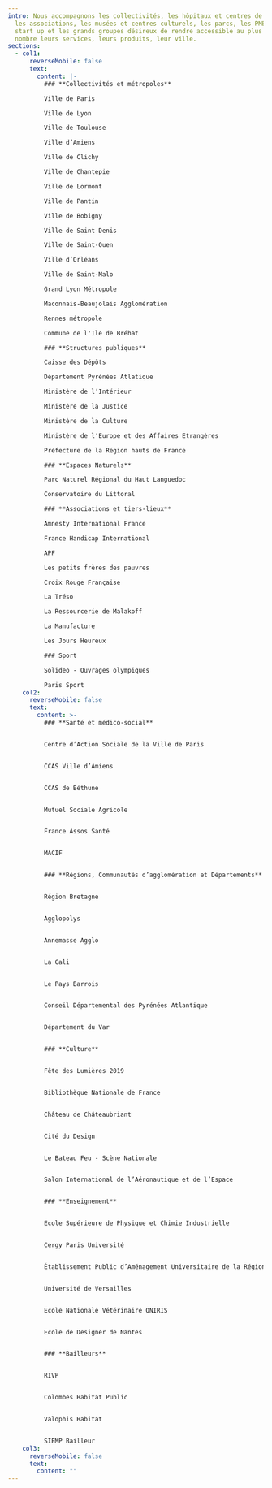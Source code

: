 ```yaml
---
intro: Nous accompagnons les collectivités, les hôpitaux et centres de santé,
  les associations, les musées et centres culturels, les parcs, les PME, les
  start up et les grands groupes désireux de rendre accessible au plus grand
  nombre leurs services, leurs produits, leur ville.
sections:
  - col1:
      reverseMobile: false
      text:
        content: |-
          ### **Collectivités et métropoles**

          Ville de Paris

          Ville de Lyon

          Ville de Toulouse

          Ville d’Amiens

          Ville de Clichy

          V﻿ille de Chantepie

          Ville de Lormont

          Ville de Pantin

          Ville de Bobigny

          Ville de Saint-Denis

          Ville de Saint-Ouen

          Ville d’Orléans

          Ville de Saint-Malo

          Grand Lyon Métropole

          Maconnais-Beaujolais Agglomération

          Rennes métropole

          C﻿ommune de l'Ile de Bréhat

          ### **Structures publiques**

          Caisse des Dépôts

          Département Pyrénées Atlatique

          Ministère de l’Intérieur

          Ministère de la Justice

          Ministère de la Culture

          M﻿inistère de l'Europe et des Affaires Etrangères

          Préfecture de la Région hauts de France

          ### **Espaces Naturels**

          P﻿arc Naturel Régional du Haut Languedoc

          Conservatoire du Littoral

          ### **Associations et tiers-lieux**

          Amnesty International France

          France Handicap International

          APF

          Les petits frères des pauvres

          Croix Rouge Française

          La Tréso

          La Ressourcerie de Malakoff

          La Manufacture

          L﻿es Jours Heureux

          ### S﻿port

          S﻿olideo - Ouvrages olympiques

          P﻿aris Sport
    col2:
      reverseMobile: false
      text:
        content: >-
          ### **Santé et médico-social**


          Centre d’Action Sociale de la Ville de Paris


          CCAS Ville d’Amiens


          CCAS de Béthune


          M﻿utuel Sociale Agricole


          France Assos Santé


          M﻿ACIF


          ### **Régions, Communautés d’agglomération et Départements**


          Région Bretagne


          Agglopolys


          Annemasse Agglo


          La Cali


          Le Pays Barrois


          Conseil Départemental des Pyrénées Atlantique


          D﻿épartement du Var


          ### **Culture**


          Fête des Lumières 2019


          Bibliothèque Nationale de France


          Château de Châteaubriant


          Cité du Design


          Le Bateau Feu - Scène Nationale


          Salon International de l’Aéronautique et de l’Espace


          ### **Enseignement**


          Ecole Supérieure de Physique et Chimie Industrielle


          Cergy Paris Université


          Établissement Public d’Aménagement Universitaire de la Région Ile-de-France


          Université de Versailles


          Ecole Nationale Vétérinaire ONIRIS


          Ecole de Designer de Nantes


          ### **Bailleurs**


          RIVP


          Colombes Habitat Public


          Valophis Habitat


          SIEMP Bailleur
    col3:
      reverseMobile: false
      text:
        content: ""
---
```

